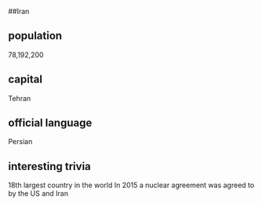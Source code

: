 ##Iran
## population
78,192,200

## capital
Tehran

## official language
Persian

## interesting trivia
18th largest country in the world
In 2015 a nuclear agreement was agreed to by the US and Iran
